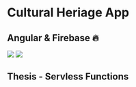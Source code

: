 # Cultural Heriage App
## Angular & Firebase 🔥
![](https://img.shields.io/badge/Angular-E23237?style=&logo=angular&logoColor=white)
![](https://img.shields.io/badge/Firebase-FFCA28?style=&logo=firebase&logoColor=white)

## Thesis - Servless Functions